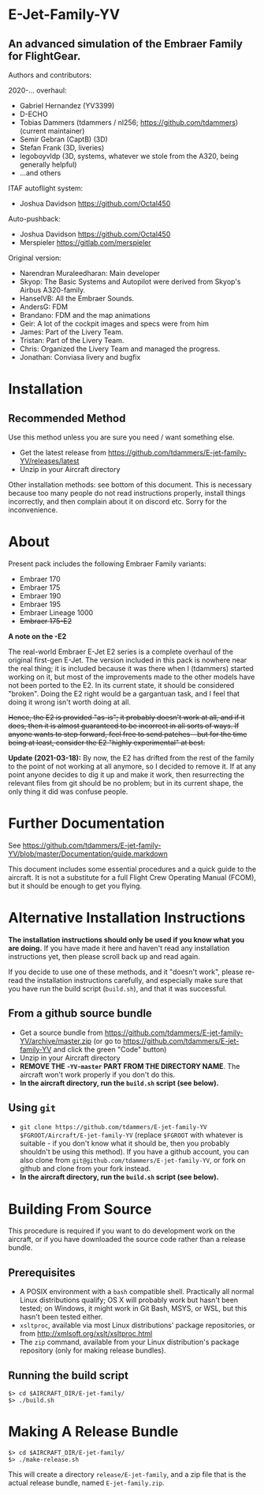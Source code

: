 # E-Jet-Family-YV

## An advanced simulation of the Embraer Family for FlightGear.

Authors and contributors:

2020-... overhaul:

- Gabriel Hernandez (YV3399)
- D-ECHO
- Tobias Dammers (tdammers / nl256; https://github.com/tdammers) (current maintainer)
- Semir Gebran (CaptB) (3D)
- Stefan Frank (3D, liveries)
- legoboyvldp (3D, systems, whatever we stole from the A320, being generally
  helpful)
- ...and others

ITAF autoflight system:

- Joshua Davidson https://github.com/Octal450

Auto-pushback:

- Joshua Davidson https://github.com/Octal450
- Merspieler https://gitlab.com/merspieler
 
Original version:

- Narendran Muraleedharan: Main developer
- Skyop: The Basic Systems and Autopilot were derived from Skyop's Airbus A320-family.
- HanselVB: All the Embraer Sounds.
- AndersG: FDM
- Brandano: FDM and the map animations
- Geir: A lot of the cockpit images and specs were from him
- James: Part of the Livery Team.
- Tristan: Part of the Livery Team.
- Chris: Organized the Livery Team and managed the progress.
- Jonathan: Conviasa livery and bugfix

# Installation

## Recommended Method

Use this method unless you are sure you need / want something else.

- Get the latest release from
  https://github.com/tdammers/E-jet-family-YV/releases/latest
- Unzip in your Aircraft directory

Other installation methods: see bottom of this document. This is necessary
because too many people do not read instructions properly, install things
incorrectly, and then complain about it on discord etc. Sorry for the
inconvenience.

# About

Present pack includes the following Embraer Family variants:

- Embraer 170
- Embraer 175
- Embraer 190
- Embraer 195
- Embraer Lineage 1000
- ~~Embraer 175-E2~~

**A note on the -E2**

The real-world Embraer E-Jet E2 series is a complete overhaul of the original
first-gen E-Jet. The version included in this pack is nowhere near the real
thing; it is included because it was there when I (tdammers) started working on
it, but most of the improvements made to the other models have not been ported
to the E2. In its current state, it should be considered "broken". Doing the E2
right would be a gargantuan task, and I feel that doing it wrong isn't worth
doing at all.

~~Hence, the E2 is provided "as-is"; it probably doesn't work at all, and if it
does, then it is almost guaranteed to be incorrect in all sorts of ways. If
anyone wants to step forward, feel free to send patches - but for the time
being at least, consider the E2 "highly experimental" at best.~~

**Update (2021-03-18):** By now, the E2 has drifted from the rest of the family
to the point of not working at all anymore, so I decided to remove it. If at
any point anyone decides to dig it up and make it work, then resurrecting the
relevant files from git should be no problem; but in its current shape, the
only thing it did was confuse people.

# Further Documentation

See https://github.com/tdammers/E-jet-family-YV/blob/master/Documentation/guide.markdown

This document includes some essential procedures and a quick guide to the
aircraft. It is not a substitute for a full Flight Crew Operating Manual
(FCOM), but it should be enough to get you flying.


# Alternative Installation Instructions

**The installation instructions should only be used if you know what you are
doing.** If you have made it here and haven't read any installation
instructions yet, then please scroll back up and read again.

If you decide to use one of these methods, and it "doesn't work", please
re-read the installation instructions carefully, and especially make sure that
you have run the build script (`build.sh`), and that it was successful.

## From a github source bundle

- Get a source bundle from
  https://github.com/tdammers/E-jet-family-YV/archive/master.zip (or go to
  https://github.com/tdammers/E-jet-family-YV and click the green "Code" button)
- Unzip in your Aircraft directory
- **REMOVE THE `-YV-master` PART FROM THE DIRECTORY NAME**. The aircraft won't
  work properly if you don't do this.
- **In the aircraft directory, run the `build.sh` script (see below).**

## Using `git`

- `git clone https://github.com/tdammers/E-jet-family-YV $FGROOT/Aircraft/E-jet-family-YV`
  (replace `$FGROOT` with whatever is suitable - if you don't know what it
  should be, then you probably shouldn't be using this method). If you have a
  github account, you can also clone from
  `git@github.com/tdammers/E-jet-family-YV`, or fork on github and clone from
  your fork instead.
- **In the aircraft directory, run the `build.sh` script (see below).**

# Building From Source

This procedure is required if you want to do development work on the aircraft,
or if you have downloaded the source code rather than a release bundle.

## Prerequisites

- A POSIX environment with a `bash` compatible shell. Practically all normal
  Linux distributions qualify; OS X will probably work but hasn't been tested;
  on Windows, it might work in Git Bash, MSYS, or WSL, but this hasn't been
  tested either.
- `xsltproc`, available via most Linux distributions' package repositories, or
  from http://xmlsoft.org/xslt/xsltproc.html
- The `zip` command, available from your Linux distribution's package
  repository (only for making release bundles).

## Running the build script

```
$> cd $AIRCRAFT_DIR/E-jet-family/
$> ./build.sh
```


# Making A Release Bundle

```
$> cd $AIRCRAFT_DIR/E-jet-family/
$> ./make-release.sh
```

This will create a directory `release/E-jet-family`, and a zip file that is the
actual release bundle, named `E-jet-family.zip`.
